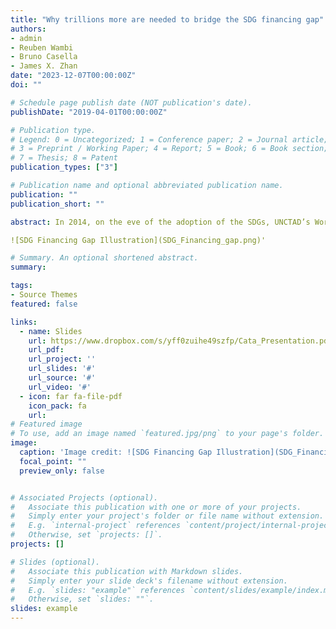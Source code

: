 ```yaml
---
title: "Why trillions more are needed to bridge the SDG financing gap"
authors: 
- admin
- Reuben Wambi
- Bruno Casella
- James X. Zhan
date: "2023-12-07T00:00:00Z"
doi: ""

# Schedule page publish date (NOT publication's date).
publishDate: "2019-04-01T00:00:00Z"

# Publication type.
# Legend: 0 = Uncategorized; 1 = Conference paper; 2 = Journal article;
# 3 = Preprint / Working Paper; 4 = Report; 5 = Book; 6 = Book section;
# 7 = Thesis; 8 = Patent
publication_types: ["3"]

# Publication name and optional abbreviated publication name.
publication: ""
publication_short: ""

abstract: In 2014, on the eve of the adoption of the SDGs, UNCTAD’s World Investment Report put the annual investment gap faced by developing countries to achieve the goals at $2.5 trillion. A new midpoint review sets the bar much higher, at $4 - $4.3 trillion, according to the latest UNCTAD SDG Investment Trends Monitor. Taking place ahead of COP28, the World Investment Forum 2023 offers a platform for policymakers at the highest levels to take decisive actions to accelerate SDG financing.

![SDG Financing Gap Illustration](SDG_Financing_gap.png)'

# Summary. An optional shortened abstract.
summary: 

tags:
- Source Themes
featured: false

links:
  - name: Slides
    url: https://www.dropbox.com/s/yff0zuihe49szfp/Cata_Presentation.pdf?dl=0
    url_pdf: 
    url_project: ''
    url_slides: '#'
    url_source: '#'
    url_video: '#'
  - icon: far fa-file-pdf
    icon_pack: fa
    url: 
# Featured image
# To use, add an image named `featured.jpg/png` to your page's folder. 
image:
  caption: 'Image credit: ![SDG Financing Gap Illustration](SDG_Financing_gap.png)'
  focal_point: ""
  preview_only: false


# Associated Projects (optional).
#   Associate this publication with one or more of your projects.
#   Simply enter your project's folder or file name without extension.
#   E.g. `internal-project` references `content/project/internal-project/index.md`.
#   Otherwise, set `projects: []`.
projects: []

# Slides (optional).
#   Associate this publication with Markdown slides.
#   Simply enter your slide deck's filename without extension.
#   E.g. `slides: "example"` references `content/slides/example/index.md`.
#   Otherwise, set `slides: ""`.
slides: example
---
```


